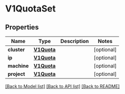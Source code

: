 # V1QuotaSet

## Properties
Name | Type | Description | Notes
------------ | ------------- | ------------- | -------------
**cluster** | [**V1Quota**](V1Quota.md) |  | [optional] 
**ip** | [**V1Quota**](V1Quota.md) |  | [optional] 
**machine** | [**V1Quota**](V1Quota.md) |  | [optional] 
**project** | [**V1Quota**](V1Quota.md) |  | [optional] 

[[Back to Model list]](../README.md#documentation-for-models) [[Back to API list]](../README.md#documentation-for-api-endpoints) [[Back to README]](../README.md)


